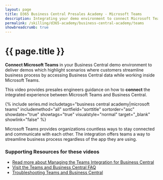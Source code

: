 ```yaml
---
layout: page
title: D365 Business Central Presales Academy - Microsoft Teams 
description: Integrating your demo environment to connect Microsoft Teams with Business Central
permalink: /skilling/d365-academy/business-central-academy/teams
showbreadcrumb: true
---
```


# {{ page.title }}

**Connect Microsoft Teams** in your Business Central demo environment to deliver demos which highlight scenarios where customers streamline business process by accessing Business Central data while working inside Microsoft Teams. 

This video provides presales engineers guidance on how to **connect** the integrated experience between Microsoft Teams and Business Central.

{% include series.md 
    includetags="business central academy|microsoft teams" includemethod="all" 
    sortfield="sorttitle" sortorder="asc" showdate="true" showtags="true" 
    visualstyle="normal" target="_blank" showlink="false"
%}

Microsoft Teams provides organizations countless ways to stay connected and communicate with each other. The integration offers teams a way to streamline business process regardless of the app they are using.

### Supporting Resources for these videos

* <a href="https://learn.microsoft.com/en-us/dynamics365/business-central/admin-teams-integration" target="_blank">Read more about Managing the Teams Integration for Business Central
* <a href="https://learn.microsoft.com/en-us/dynamics365/business-central/teams-faq?tabs=general" target="_blank">Visit the Teams and Business Central FAQ
* <a href="https://learn.microsoft.com/en-us/dynamics365/business-central/admin-teams-troubleshooting" target="_blank">Troubleshooting Teams and Business Central